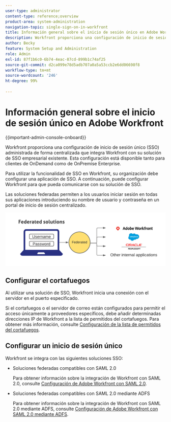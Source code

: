 ```yaml
---
user-type: administrator
content-type: reference;overview
product-area: system-administration
navigation-topic: single-sign-on-in-workfront
title: Información general sobre el inicio de sesión único en Adobe Workfront
description: Workfront proporciona una configuración de inicio de sesión único (SSO) administrada de forma centralizada que integra fácilmente Workfront con su solución de SSO empresarial existente. Esta configuración es fácil de configurar y administrar, y está disponible tanto para clientes OnDemand como OnPremise Enterprise.
author: Becky
feature: System Setup and Administration
role: Admin
exl-id: 87f1b6c0-6b74-4eac-87cd-899b1c74af25
source-git-commit: d2ca099e78d5adb707a0a5a53ccb2e6dd06698f8
workflow-type: tm+mt
source-wordcount: '246'
ht-degree: 99%

---
```


# Información general sobre el inicio de sesión único en Adobe Workfront

<!--Audited: 12/2023-->

{{important-admin-console-onboard}}


Workfront proporciona una configuración de inicio de sesión único (SSO) administrada de forma centralizada que integra Workfront con su solución de SSO empresarial existente. Esta configuración está disponible tanto para clientes de OnDemand como de OnPremise Enterprise.

Para utilizar la funcionalidad de SSO en Workfront, su organización debe configurar una aplicación de SSO. A continuación, puede configurar Workfront para que pueda comunicarse con su solución de SSO.

Las soluciones federadas permiten a los usuarios iniciar sesión en todas sus aplicaciones introduciendo su nombre de usuario y contraseña en un portal de inicio de sesión centralizado.

![SSO federado](assets/overview-sso-wf-fed-only.png)


## Configurar el cortafuegos

Al utilizar una solución de SSO, Workfront inicia una conexión con el servidor en el puerto especificado.

Si el cortafuegos o el servidor de correo están configurados para permitir el acceso únicamente a proveedores específicos, debe añadir determinadas direcciones IP de Workfront a la lista de permitidos del cortafuegos. Para obtener más información, consulte [Configuración de la lista de permitidos del cortafuegos](../../../administration-and-setup/get-started-wf-administration/configure-your-firewall.md).

## Configurar un inicio de sesión único

Workfront se integra con las siguientes soluciones SSO:

* Soluciones federadas compatibles con SAML 2.0

  Para obtener información sobre la integración de Workfront con SAML 2.0, consulte [Configuración de Adobe Workfront con SAML 2.0](../../../administration-and-setup/add-users/single-sign-on/configure-workfront-saml-2.md).

* Soluciones federadas compatibles con SAML 2.0 mediante ADFS

  Para obtener información sobre la integración de Workfront con SAML 2.0 mediante ADFS, consulte [Configuración de Adobe Workfront con SAML 2.0 mediante ADFS](../../../administration-and-setup/add-users/single-sign-on/configure-workfront-saml-2-adfs.md).
